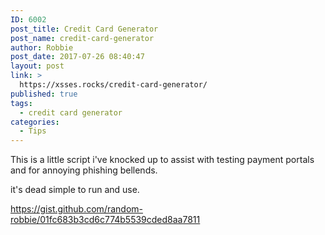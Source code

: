 ```yaml
---
ID: 6002
post_title: Credit Card Generator
post_name: credit-card-generator
author: Robbie
post_date: 2017-07-26 08:40:47
layout: post
link: >
  https://xsses.rocks/credit-card-generator/
published: true
tags:
  - credit card generator
categories:
  - Tips
---
```

This is a little script i've knocked up to assist with testing payment portals and for annoying phishing bellends.

it's dead simple to run and use.


https://gist.github.com/random-robbie/01fc683b3cd6c774b5539cded8aa7811